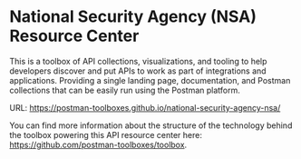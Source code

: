 # National Security Agency (NSA) Resource Center
This is a toolbox of API collections, visualizations, and tooling to help developers discover and put APIs to work as part of integrations and applications. Providing a single landing page, documentation, and Postman collections that can be easily run using the Postman platform.

URL: https://postman-toolboxes.github.io/national-security-agency-nsa/

You can find more information about the structure of the technology behind the toolbox powering this API resource center here: https://github.com/postman-toolboxes/toolbox.
